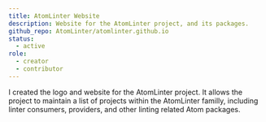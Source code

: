 ```yaml
---
title: AtomLinter Website
description: Website for the AtomLinter project, and its packages.
github_repo: AtomLinter/atomlinter.github.io
status:
  - active
role:
  - creator
  - contributor
---
```


I created the logo and website for the AtomLinter project. It allows the project to maintain a list of projects within the AtomLinter familly, including linter consumers, providers, and other linting related Atom packages.
